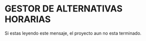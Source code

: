 <h1>GESTOR DE ALTERNATIVAS HORARIAS</h1>
<body>
    Si estas leyendo este mensaje, el proyecto aun no esta terminado.
</body>